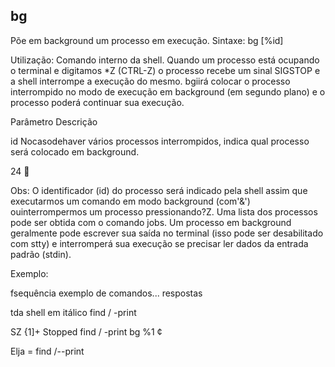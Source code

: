 ## bg

Põe em background um processo em execução.
Sintaxe: bg [%id]

Utilização: Comando interno da shell. Quando um processo está
ocupando o terminal e digitamos *Z (CTRL-Z) o processo
recebe um sinal SIGSTOP e a shell interrompe a execução
do mesmo. bgiirá colocar o processo interrompido no modo
de execução em background (em segundo plano) e o
processo poderá continuar sua execução.

Parâmetro Descrição

 

id Nocasodehaver vários processos interrompidos,
indica qual processo será colocado em
background.

24
 

Obs: O identificador (id) do processo será indicado pela shell
assim que executarmos um comando em modo background
(com'&') ouinterrompermos um processo pressionando?Z.
Uma lista dos processos pode ser obtida com o comando
jobs. Um processo em background geralmente pode escrever
sua saída no terminal (isso pode ser desabilitado com stty)
e interromperá sua execução se precisar ler dados da
entrada padrão (stdin).

Exemplo:

fsequência exemplo de comandos... respostas

tda shell em itálico
find / -print

SZ
{1]+ Stopped find / -print
bg %1 ¢

Elja = find /--print


